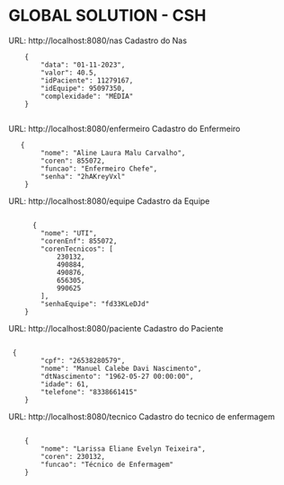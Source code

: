 # GLOBAL SOLUTION - CSH

URL: http://localhost:8080/nas
Cadastro do Nas
```
    {
        "data": "01-11-2023",
        "valor": 40.5,
        "idPaciente": 11279167,
        "idEquipe": 95097350,
        "complexidade": "MÉDIA"
    }


```

URL: http://localhost:8080/enfermeiro
Cadastro do Enfermeiro

```
   {
        "nome": "Aline Laura Malu Carvalho",
        "coren": 855072,
        "funcao": "Enfermeiro Chefe",
        "senha": "2hAKreyVxl"
    }
```

URL: http://localhost:8080/equipe
Cadastro da Equipe

```

      {
        "nome": "UTI",
        "corenEnf": 855072,
        "corenTecnicos": [
            230132,
            490884,
            490876,
            656305,
            990625
        ],
        "senhaEquipe": "fd33KLeDJd"
    } 
```
URL: http://localhost:8080/paciente
Cadastro do Paciente

```

 {
        "cpf": "26538280579",
        "nome": "Manuel Calebe Davi Nascimento",
        "dtNascimento": "1962-05-27 00:00:00",
        "idade": 61,
        "telefone": "8338661415"
    } 

```

URL: http://localhost:8080/tecnico
Cadastro do tecnico de enfermagem

```

    {
        "nome": "Larissa Eliane Evelyn Teixeira",
        "coren": 230132,
        "funcao": "Técnico de Enfermagem"
    }

```

